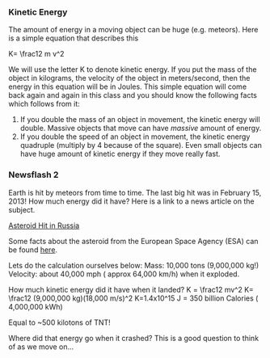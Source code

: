 ### Kinetic Energy

The amount of energy in a moving object can be huge (e.g. meteors). Here is a simple equation that describes this   
  
 <lrn-math>K= \frac12 m v^2 </lrn-math>  
  
We will use the letter K to denote kinetic energy. If you put the mass of the object in kilograms, the velocity of the object in meters/second, then the energy in this equation will be in Joules. This simple equation will come back again and again in this class and you should know the following facts which follows from it:

1. If you double the mass of an object in movement, the kinetic energy will double. Massive objects that move can have _massive_ amount of energy.
2. If you double the speed of an object in movement, the kinetic energy quadruple (multiply by 4 because of the square). Even small objects can have huge amount of kinetic energy if they move really fast.

### Newsflash 2

Earth is hit by meteors from time to time. The last big hit was in February 15, 2013! How much energy did it have? Here is a link to a news article on the subject.

[Asteroid Hit in Russia](www.foxnews.com/science/2013/02/15/injuries-reported-after-meteorite-falls-in-russia-ural-mountains)

Some facts about the asteroid from the European Space Agency (ESA) can be found [here](www.esa.int/Our_Activities/Operations/Space_Situational_Awareness/Russia_asteroid_impact_ESA_update_and_assessment).

Lets do the calculation ourselves below: 
Mass: 10,000 tons (9,000,000 kg!)
Velocity: about 40,000 mph ( approx 64,000 km/h) when it exploded.

How much kinetic energy did it have when it landed?
 <lrn-math>K = \frac12 mv^2 </lrn-math>
 <lrn-math>K= \frac12 (9,000,000 kg)(18,000 m/s)^2 </lrn-math>
 <lrn-math>K=1.4x10^15 J = 350 </lrn-math> billion Calories ( 4,000,000 kWh) 

Equal to ~500 kilotons of TNT!  

Where did that energy go when it crashed? This is a good question to think of as we move on...
